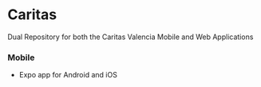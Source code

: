 # Caritas
Dual Repository for both the Caritas Valencia Mobile and Web Applications

### Mobile
- Expo app for Android and iOS
